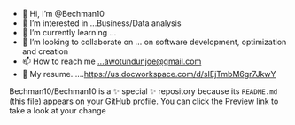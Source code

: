 - 👋 Hi, I’m @Bechman10
- 👀 I’m interested in ...Business/Data analysis 
- 🌱 I’m currently learning ...
- 💞️ I’m looking to collaborate on ... on software development, optimization and creation
- 📫 How to reach me ...awotundunjoe@gmail.com
- 📄 My resume......https://us.docworkspace.com/d/sIEjTmbM6gr7JkwY


Bechman10/Bechman10 is a ✨ special ✨ repository because its `README.md` (this file) appears on your GitHub profile.
You can click the Preview link to take a look at your change
